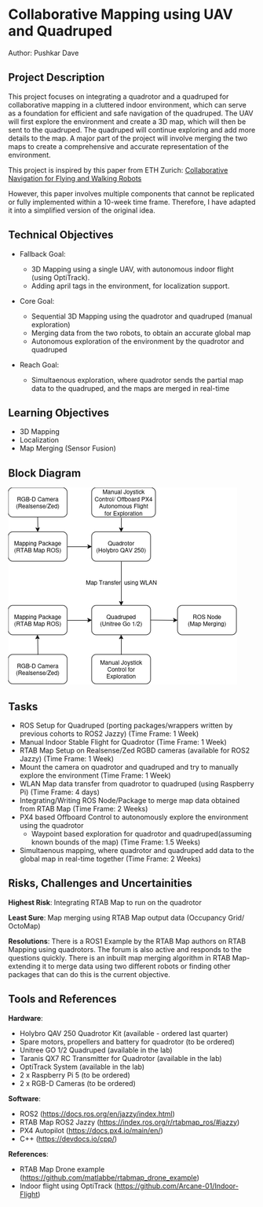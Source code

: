 
# Collaborative Mapping using UAV and Quadruped
Author: Pushkar Dave

## Project Description
This project focuses on integrating a quadrotor and a quadruped for collaborative mapping in a cluttered indoor environment, which can serve as a foundation for efficient and safe navigation of the quadruped. The UAV will first explore the environment and create a 3D map, which will then be sent to the quadruped. The quadruped will continue exploring and add more details to the map. A major part of the project will involve merging the two maps to create a comprehensive and accurate representation of the environment.

This project is inspired by this paper from ETH Zurich: [Collaborative Navigation for Flying and Walking Robots](https://ieeexplore.ieee.org/stamp/stamp.jsp?tp=&arnumber=7759443&tag=1)

However, this paper involves multiple components that cannot be replicated or fully implemented within a 10-week time frame. Therefore, I have adapted it into a simplified version of the original idea.

## Technical Objectives
- Fallback Goal:
    - 3D Mapping using a single UAV, with autonomous indoor flight (using OptiTrack).
    - Adding april tags in the environment, for localization support.

- Core Goal:
    - Sequential 3D Mapping using the quadrotor and quadruped (manual exploration)
    - Merging data from the two robots, to obtain an accurate global map
    - Autonomous exploration of the environment by the quadrotor and quadruped

- Reach Goal:
    - Simultaenous exploration, where quadrotor sends the partial map data to the quadruped, and the maps are merged in real-time

## Learning Objectives
- 3D Mapping
- Localization
- Map Merging (Sensor Fusion)

## Block Diagram

![CollaborativeMapping](/idea/CollaborativeMapping.png)

## Tasks
- ROS Setup for Quadruped (porting packages/wrappers written by previous cohorts to ROS2 Jazzy)
(Time Frame: 1 Week)
- Manual Indoor Stable Flight for Quadrotor
(Time Frame: 1 Week)
- RTAB Map Setup on Realsense/Zed RGBD cameras (available for ROS2 Jazzy)
(Time Frame: 1 Week)
- Mount the camera on quadrotor and quadruped and try to manually explore the environment
(Time Frame: 1 Week)
- WLAN Map data transfer from quadrotor to quadruped (using Raspberry Pi)
(Time Frame: 4 days)
- Integrating/Writing ROS Node/Package to merge map data obtained from RTAB Map
(Time Frame: 2 Weeks)
- PX4 based Offboard Control to autonomously explore the environment using the quadrotor
    - Waypoint based exploration for quadrotor and quadruped(assuming known bounds of the map)
(Time Frame: 1.5 Weeks)
- Simultaenous mapping, where quadrotor and quadruped add data to the global map in real-time together
(Time Frame: 2 Weeks)


## Risks, Challenges and Uncertainities
**Highest Risk**: Integrating RTAB Map to run on the quadrotor

**Least Sure**: Map merging using RTAB Map output data (Occupancy Grid/ OctoMap)

**Resolutions**: There is a ROS1 Example by the RTAB Map authors on RTAB Mapping using quadrotors. The forum is also active and responds to the questions quickly. There is an inbuilt map merging algorithm in RTAB Map- extending it to merge data using two different robots or finding other packages that can do this is the current objective. 

## Tools and References
**Hardware**:
- Holybro QAV 250 Quadrotor Kit (available - ordered last quarter)
- Spare motors, propellers and battery for quadrotor (to be ordered)
- Unitree GO 1/2 Quadruped (available in the lab)
- Taranis QX7 RC Transmitter for Quadrotor (available in the lab)
- OptiTrack System (available in the lab)
- 2 x Raspberry Pi 5 (to be ordered)
- 2 x RGB-D Cameras (to be ordered)

**Software**:
- ROS2 (https://docs.ros.org/en/jazzy/index.html)
- RTAB Map ROS2 Jazzy (https://index.ros.org/r/rtabmap_ros/#jazzy)
- PX4 Autopilot (https://docs.px4.io/main/en/)
- C++ (https://devdocs.io/cpp/)

**References**:
- RTAB Map Drone example (https://github.com/matlabbe/rtabmap_drone_example)
- Indoor flight using OptiTrack (https://github.com/Arcane-01/Indoor-Flight)
